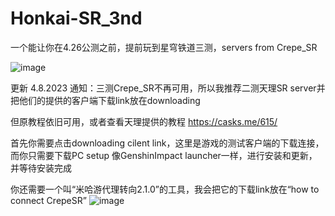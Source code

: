 # Honkai-SR_3nd
一个能让你在4.26公测之前，提前玩到星穹铁道三测，servers from Crepe_SR 


![image](https://user-images.githubusercontent.com/72502875/230723304-3920c5ea-4af2-4ca2-85ca-83f5dcff70bc.png)


更新 4.8.2023
通知：三测Crepe_SR不再可用，所以我推荐二测天理SR server并把他们的提供的客户端下载link放在downloading 


但原教程依旧可用，或者查看天理提供的教程 https://casks.me/615/


首先你需要点击downloading cilent link，这里是游戏的测试客户端的下载连接，而你只需要下载PC setup
像GenshinImpact launcher一样，进行安装和更新，并等待安装完成


你还需要一个叫“米哈游代理转向2.1.0”的工具，我会把它的下载link放在“how to connect CrepeSR”
![image](https://user-images.githubusercontent.com/72502875/230722390-bbeb2ee2-a2af-4412-93b9-d2a453f12506.png)

